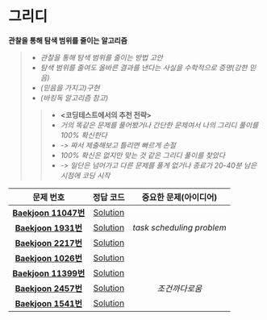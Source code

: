 # 그리디   
__관찰을 통해 탐색 범위를 줄이는 알고리즘__   
>*  _관찰을 통해 탐색 범위를 줄이는 방법 고안_    
>*  _탐색 범위를 줄여도 올바른 결과를 낸다는 사실을 수학적으로 증명(강한 믿음)_       
>*  _(믿음을 가지고)구현_    
>*  _(바킹독 알고리즘 참고)_   
>>* __<코딩테스트에서의 추천 전략>__   
>>* _거의 똑같은 문제를 풀어봤거나 간단한 문제여서 나의 그리디 풀이를 100% 확신한다_   
>>* _-> 짜서 제출해보고 틀리면 빠르게 손절_   
>>* _100% 확신은 없지만 맞는 것 같은 그리디 풀이를 찾았다_   
>>* _-> 일단은 넘어가고 다른 문제를 풀게 없거나 종료가 20-40분 남은 시점에 코딩 시작_      
   
| 문제 번호 | 정답 코드 |  중요한 문제(아이디어) |    
| :--: | :--: |:--: |   
| __[Baekjoon 11047번](https://www.acmicpc.net/problem/11047)__   | [Solution](https://github.com/jhmin-kk99/Algorithm-Study/blob/main/Greedy/11047.cpp)    | |
| __[Baekjoon 1931번](https://www.acmicpc.net/problem/1931)__   | [Solution](https://github.com/jhmin-kk99/Algorithm-Study/blob/main/Greedy/1931.cpp)    |_task scheduling problem_|
| __[Baekjoon 2217번](https://www.acmicpc.net/problem/2217)__   | [Solution](https://github.com/jhmin-kk99/Algorithm-Study/blob/main/Greedy/2217.cpp)    ||
| __[Baekjoon 1026번](https://www.acmicpc.net/problem/1026)__   | [Solution](https://github.com/jhmin-kk99/Algorithm-Study/blob/main/Greedy/1026.cpp)    ||
| __[Baekjoon 11399번](https://www.acmicpc.net/problem/11399)__   | [Solution](https://github.com/jhmin-kk99/Algorithm-Study/blob/main/Greedy/11399.cpp)    ||
| __[Baekjoon 2457번](https://www.acmicpc.net/problem/2457)__   | [Solution](https://github.com/jhmin-kk99/Algorithm-Study/blob/main/Greedy/2457.cpp)    |_조건까다로움_|
| __[Baekjoon 1541번](https://www.acmicpc.net/problem/1541)__   | [Solution](https://github.com/jhmin-kk99/Algorithm-Study/blob/main/Greedy/1541.cpp)    ||

